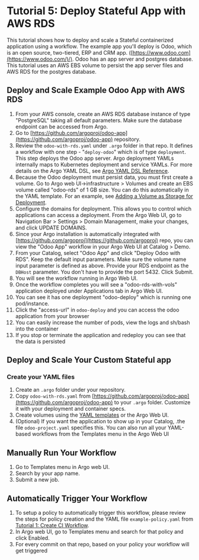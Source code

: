 # Tutorial 5: Deploy Stateful App with AWS RDS

This tutorial shows how to deploy and scale a Stateful containerized application using a workflow. The example app you'll deploy is Odoo, which is an open source, two-tiered, ERP and CRM app. ([https://www.odoo.com](https://www.odoo.com/)/). Odoo has an app server and postgres database. This tutorial uses an AWS EBS volume to persist the app server files and AWS RDS for the postgres database.

## Deploy and Scale Example Odoo App with AWS RDS

1.  From your AWS console, create an AWS RDS database instance of type "PostgreSQL" taking all default parameters. Make sure the database endpoint can be accessed from Argo.
2.  Go to [https://github.com/argoproj/odoo-app](https://github.com/argoproj/odoo-app) repository.
3.  Review the `odoo-with-rds.yaml` under `.argo` folder in that repo. It defines a workflow with one step - "`deploy-odoo`" which is of type `deployment`. This step deploys the Odoo app server. Argo deployment YAMLs internally maps to Kubernetes deployment and service YAMLs. For more details on the Argo YAML DSL, see [Argo YAML DSL Reference](#/docs;doc=yaml%2Fdsl_reference_intro.md).
4.  Because the Odoo deployment must persist data, you must first create a volume. Go to Argo web UI->infrastructure > Volumes and create an EBS volume called "odoo-rds" of 1 GB size. You can do this automatically in the YAML template. For an example, see [Adding a Volume as Storage for Deployment](#/docs;doc=yaml%2Fex_add_volume_deployment.md).
5.  Configure the domains for deployment. This allows you to control which applications can access a deployment. From the Argo Web UI, go to Navigation Bar > Settings > Domain Management, make your changes, and click UPDATE DOMAINS.
6.  Since your Argo installation is automatically integrated with [https://github.com/argoproj](https://github.com/argoproj) repo, you can view the "Odoo App" workflow in your Argo Web UI at Catalog > Demo.
7.  From your Catalog, select "Odoo App" and click "Deploy Odoo with RDS". Keep the default input parameters. Make sure the volume name input parameter is defined as above. Provide your RDS endpoint as the `DBHost` parameter. You don't have to provide the port 5432\. Click Submit.
8.  You will see the workflow running in Argo Web UI.
9.  Once the workflow completes you will see a "odoo-rds-with-vols" application deployed under Applications tab in Argo Web UI.
10.  You can see it has one deployment "odoo-deploy" which is running one pod/instance.
11.  Click the "access-url" in `odoo-deploy` and you can access the odoo application from your browser
12.  You can easily increase the number of pods, view the logs and sh/bash into the container
13.  If you stop or terminate the application and redeploy you can see that the data is persisted

## Deploy and Scale Your Custom Stateful app

### Create your YAML files

1.  Create an `.argo` folder under your repository.
2.  Copy `odoo-with-rds.yaml` from [https://github.com/argoproj/odoo-app](https://github.com/argoproj/odoo-app) to your `.argo` folder. Customize it with your deployment and container specs.
3.  Create volumes using the [YAML templates](#/docs;doc=ex_add_volume_deployment.md) or the Argo Web UI.
4.  (Optional) If you want the application to show up in your Catalog, .the file `odoo-project.yaml` specifies this. You can also run all your YAML-based workflows from the Templates menu in the Argo Web UI

## Manually Run Your Workflow

1.  Go to Templates menu in Argo web UI.
2.  Search by your app name.
3.  Submit a new job.

## Automatically Trigger Your Workflow

1.  To setup a policy to automatically trigger this workflow, please review the steps for policy creation and the YAML file `example-policy.yaml` from [Tutorial 1: Create CI Workflow](#/docs;doc=argo_tutorial_1_create_ci_workflow.md).
2.  In Argo web UI, go to Templates menu and search for that policy and click Enabled.
3.  For every commit on that repo, based on your policy your workflow will get triggered
